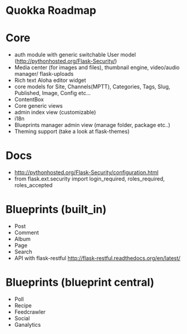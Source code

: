 Quokka Roadmap
==============

Core
====
* auth module with generic switchable User model (http://pythonhosted.org/Flask-Security/)
* Media center (for images and files), thumbnail engine, video/audio manager/ flask-uploads
* Rich text Aloha editor widget
* core models for Site, Channels(MPTT), Categories, Tags, Slug, Published, Image, Config  etc...
* ContentBox
* Core generic views
* admin index view (customizable)
* i18n
* Blueprints manager admin view (manage folder, package etc..)
* Theming support (take a look at flask-themes)

Docs
===
- http://pythonhosted.org/Flask-Security/configuration.html
- from flask.ext.security import login_required, roles_required, roles_accepted

Blueprints (built_in)
=====================
* Post
* Comment
* Album
* Page
* Search
* API with flask-restful http://flask-restful.readthedocs.org/en/latest/

Blueprints (blueprint central)
==============================
* Poll
* Recipe
* Feedcrawler
* Social
* Ganalytics